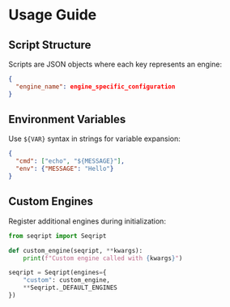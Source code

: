 # Usage Guide

## Script Structure
Scripts are JSON objects where each key represents an engine:
```json
{
  "engine_name": engine_specific_configuration
}
```

## Environment Variables
Use `${VAR}` syntax in strings for variable expansion:
```json
{
  "cmd": ["echo", "${MESSAGE}"],
  "env": {"MESSAGE": "Hello"}
}
```

## Custom Engines
Register additional engines during initialization:
```python
from seqript import Seqript

def custom_engine(seqript, **kwargs):
    print(f"Custom engine called with {kwargs}")

seqript = Seqript(engines={
    "custom": custom_engine,
    **Seqript._DEFAULT_ENGINES
})
```